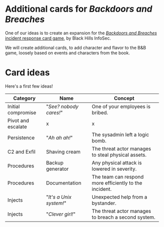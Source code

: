 # Additional cards for *Backdoors and Breaches*

One of our ideas is to create an expansion for the [*Backdoors and Breaches* incident response card game](https://www.blackhillsinfosec.com/projects/backdoorsandbreaches/), by Black Hills InfoSec. 

We will create additional cards, to add character and flavor to the B&B game, loosely based on events and characters from the book.


# Card ideas

Here's a first few ideas!

| Category | Name | Concept |
| -------- | ---- | ------- |
| Initial compromise | "*See? nobody cares!*" | One of your employees is bribed. |
| Pivot and escalate | x | x |
| Persistence | "*Ah ah ah!*" | The sysadmin left a logic bomb. |
| C2 and Exfil | Shaving cream | The threat actor manages to steal physical assets. |
| Procedures | Backup generator | Any physical attack is lowered in severity. |
| Procedures | Documentation | The team can respond more efficiently to the incident. |
| Injects | "*It's a Unix system!*" | Unexpected help from a bystander. |
| Injects | "*Clever girl!*" | The threat actor manages to breach a second system. |



